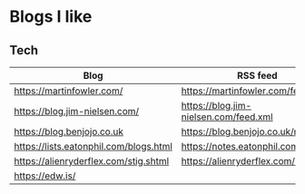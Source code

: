 # Blogs I like

## Tech

| Blog                                   | RSS feed                                                     |
| -------------------------------------- | ------------------------------------------------------------ |
| https://martinfowler.com/              | https://martinfowler.com/feed.atom                           |
| https://blog.jim-nielsen.com/          | https://blog.jim-nielsen.com/feed.xml                        |
| https://blog.benjojo.co.uk             | https://blog.benjojo.co.uk/rss.xml                           |
| https://lists.eatonphil.com/blogs.html | https://notes.eatonphil.com/rss.xml                                                            |
| https://alienryderflex.com/stig.shtml  | https://alienryderflex.com/rss.xml                           |
| https://edw.is/ | |
